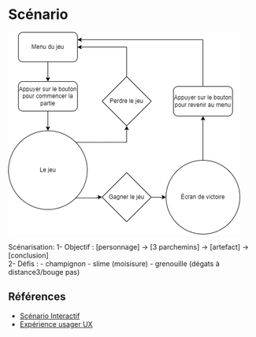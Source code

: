 # Scénario

![scenario](/img/scenario.drawio.png)


Scénarisation: 
1- Objectif : [personnage] -­> [3 parchemins] -> [artefact] -> [conclusion] </br>
2- Défis : - champignon
           - slime (moisisure)
           - grenouille (dégats à distance3/bouge pas)

## Références

* [Scénario Interactif](https://tim-montmorency.com/582523-gestion/#/contenus/2_scenarisation/20_scenario/20_interactif/)
* [Expérience usager UX](https://tim-montmorency.com/582523-gestion/#/contenus/2_scenarisation/20_scenario/40_ux/)

